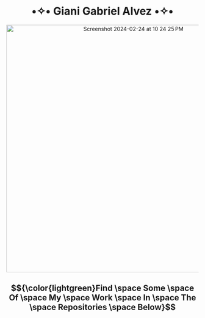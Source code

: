 <h1 align="center" style="font-weight:bold;"> •✧• Giani Gabriel Alvez •✧• </h1>



<p align="center">
  <img align="center" width="650" alt="Screenshot 2024-02-24 at 10 24 25 PM" src="https://github.com/Giavonator/Giavonator/assets/68939873/d371b10c-b3b1-491e-81e5-9b95fdd45e92">
</p>


<h2 align="center">
  
$${\color{lightgreen}Find \space Some \space Of \space My \space Work \space In \space The \space Repositories \space Below}$$

</h2>


<!--
**Giavonator/Giavonator** is a ✨ _special_ ✨ repository because its `README.md` (this file) appears on your GitHub profile.

Here are some ideas to get you started:

- 🔭 I’m currently working on ...
- 🌱 I’m currently learning ...
- 👯 I’m looking to collaborate on ...
- 🤔 I’m looking for help with ...
- 💬 Ask me about ...
- 📫 How to reach me: ...
- 😄 Pronouns: ...
- ⚡ Fun fact: ...
-->
